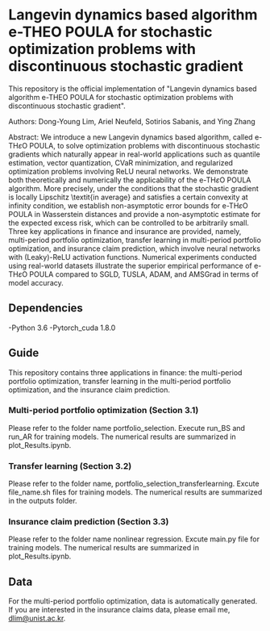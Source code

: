 #  Langevin dynamics based algorithm e-THEO POULA for stochastic optimization problems with discontinuous stochastic gradient

This repository is the official implementation of "Langevin dynamics based algorithm e-THEO POULA for stochastic optimization problems with discontinuous stochastic gradient". 

Authors: Dong-Young Lim, Ariel Neufeld, Sotirios Sabanis, and Ying Zhang

Abstract: We introduce a new Langevin dynamics based algorithm, called e-TH$\varepsilon$O POULA, to solve optimization problems with discontinuous stochastic gradients which naturally appear in real-world applications such as quantile estimation, vector quantization, CVaR minimization, and regularized optimization problems involving ReLU neural networks. We demonstrate both theoretically and numerically the applicability of the e-TH$\varepsilon$O POULA algorithm. More precisely, under the conditions that the stochastic gradient is locally Lipschitz \textit{in average} and satisfies a certain convexity at infinity condition, we establish non-asymptotic error bounds for e-TH$\varepsilon$O POULA in Wasserstein distances and provide a non-asymptotic estimate for the expected excess risk, which can be controlled to be arbitrarily small. Three key applications in finance and insurance are provided, namely, multi-period portfolio optimization, transfer learning in multi-period portfolio optimization, and insurance claim prediction, which involve neural networks with (Leaky)-ReLU activation functions. Numerical experiments conducted using real-world datasets illustrate the superior empirical performance of e-TH$\varepsilon$O POULA compared to SGLD, TUSLA, ADAM, and AMSGrad in terms of model accuracy.

## Dependencies
-Python 3.6
-Pytorch_cuda 1.8.0 

## Guide
This repository contains three applications in finance: the multi-period portfolio optimization, transfer learning in the multi-period portfolio optimization, and the insurance claim prediction. 

### Multi-period portfolio optimization (Section 3.1)
Please refer to the folder name portfolio_selection. Execute run_BS and run_AR for training models. The numerical results are summarized in plot_Results.ipynb.  



### Transfer learning (Section 3.2)
Please refer to the folder name, portfolio_selection_transferlearning. Excute file_name.sh files for training models. The numerical results are summarized in the outputs folder. 

### Insurance claim prediction (Section 3.3)
Please refer to the folder name nonlinear regression. Excute main.py file for training models. The numerical results are summarized in plot_Results.ipynb.

## Data
For the multi-period portfolio optimization, data is automatically generated.
If you are interested in the insurance claims data, please email me, dlim@unist.ac.kr.








